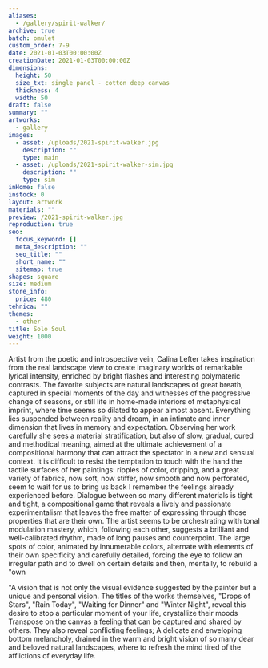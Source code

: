 ```yaml
---
aliases:
  - /gallery/spirit-walker/
archive: true
batch: omulet
custom_order: 7-9
date: 2021-01-03T00:00:00Z
creationDate: 2021-01-03T00:00:00Z
dimensions:
  height: 50
  size_txt: single panel - cotton deep canvas
  thickness: 4
  width: 50
draft: false
summary: ""
artworks:
  - gallery
images:
  - asset: /uploads/2021-spirit-walker.jpg
    description: ""
    type: main
  - asset: /uploads/2021-spirit-walker-sim.jpg
    description: ""
    type: sim
inHome: false
instock: 0
layout: artwork
materials: ""
preview: /2021-spirit-walker.jpg
reproduction: true
seo:
  focus_keyword: []
  meta_description: ""
  seo_title: ""
  short_name: ""
  sitemap: true
shapes: square
size: medium
store_info:
  price: 480
tehnica: ""
themes:
  - other
title: Solo Soul
weight: 1000
---
```


Artist from the poetic and introspective vein, Calina Lefter takes inspiration from the real landscape view to create imaginary worlds of remarkable lyrical intensity, enriched by bright flashes and interesting polymateric contrasts. The favorite subjects are natural landscapes of great breath, captured in special moments of the day and witnesses of the progressive change of seasons, or still life in home-made interiors of metaphysical imprint, where time seems so dilated to appear almost absent. Everything lies suspended between reality and dream, in an intimate and inner dimension that lives in memory and expectation. Observing her work carefully she sees a material stratification, but also of slow, gradual, cured and methodical meaning, aimed at the ultimate achievement of a compositional harmony that can attract the spectator in a new and sensual context. It is difficult to resist the temptation to touch with the hand the tactile surfaces of her paintings: ripples of color, dripping, and a great variety of fabrics, now soft, now stiffer, now smooth and now perforated, seem to wait for us to bring us back I remember the feelings already experienced before. Dialogue between so many different materials is tight and tight, a compositional game that reveals a lively and passionate experimentalism that leaves the free matter of expressing through those properties that are their own. The artist seems to be orchestrating with tonal modulation mastery, which, following each other, suggests a brilliant and well-calibrated rhythm, made of long pauses and counterpoint. The large spots of color, animated by innumerable colors, alternate with elements of their own specificity and carefully detailed, forcing the eye to follow an irregular path and to dwell on certain details and then, mentally, to rebuild a "own

"A vision that is not only the visual evidence suggested by the painter but a unique and personal vision.
The titles of the works themselves, "Drops of Stars", "Rain Today", "Waiting for Dinner" and "Winter Night", reveal this desire to stop a particular moment of your life, crystallize their moods Transpose on the canvas a feeling that can be captured and shared by others. They also reveal conflicting feelings; A delicate and enveloping bottom melancholy, drained in the warm and bright vision of so many dear and beloved natural landscapes, where to refresh the mind tired of the afflictions of everyday life.
